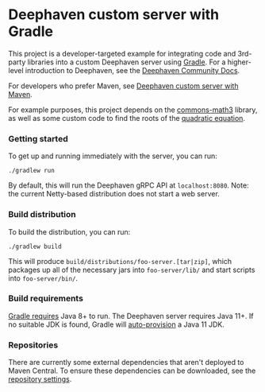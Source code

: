 # Deephaven custom server with Gradle

This project is a developer-targeted example for integrating code and 3rd-party libraries into a custom Deephaven server
using [Gradle](https://github.com/gradle/gradle). For a higher-level introduction to Deephaven, see the
[Deephaven Community Docs](https://deephaven.io/core/docs/).

For developers who prefer Maven, see [Deephaven custom server with Maven](https://github.com/deephaven-examples/deephaven-custom-server-maven).

For example purposes, this project depends on the [commons-math3](https://commons.apache.org/proper/commons-math/)
library, as well as some custom code to find the roots of the
[quadratic equation](https://en.wikipedia.org/wiki/Quadratic_equation).

### Getting started

To get up and running immediately with the server, you can run:

```shell
./gradlew run
```

By default, this will run the Deephaven gRPC API at `localhost:8080`.
Note: the current Netty-based distribution does not start a web server.

### Build distribution

To build the distribution, you can run:

```shell
./gradlew build
```

This will produce `build/distributions/foo-server.[tar|zip]`, which packages up all of the necessary jars into
`foo-server/lib/` and start scripts into `foo-server/bin/`.

### Build requirements

[Gradle requires](https://docs.gradle.org/7.4/userguide/compatibility.html) Java 8+ to run. The Deephaven server
requires Java 11+. If no suitable JDK is found, Gradle will
[auto-provision](https://docs.gradle.org/7.4/userguide/toolchains.html#sec:provisioning) a Java 11 JDK.

### Repositories

There are currently some external dependencies that aren't deployed to Maven Central.
To ensure these dependencies can be downloaded, see the
[repository settings](buildSrc/src/main/groovy/io.deephaven.java-repository-conventions.gradle).
